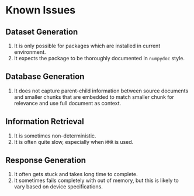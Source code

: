 # Known Issues

## Dataset Generation

1. It is only possible for packages which are installed in current environment.
2. It expects the package to be thoroughly documented in `numpydoc` style.

## Database Generation

1. It does not capture parent-child information between source documents and smaller chunks that are embedded to match smaller chunk for relevance and use full document as context.

## Information Retrieval

1. It is sometimes non-deterministic.
2. It is often quite slow, especially when `MMR` is used.

## Response Generation

1. It often gets stuck and takes long time to complete.
2. It sometimes fails completely with out of memory, but this is likely to vary based on device specifications.
